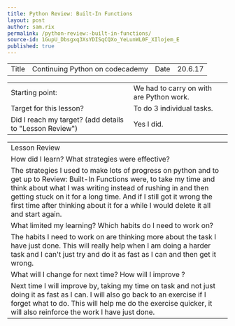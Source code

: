 ```yaml
---
title: Python Review: Built-In Functions
layout: post
author: sam.rix
permalink: /python-review:-built-in-functions/
source-id: 1GupU_Dbsgxq3XsYDISqCQXo_YeLunWL0F_XIlojem_E
published: true
---
```

<table>
  <tr>
    <td>Title</td>
    <td>Continuing Python on codecademy </td>
    <td>Date</td>
    <td>20.6.17</td>
  </tr>
</table>


<table>
  <tr>
    <td>Starting point:</td>
    <td>We had to carry on with are Python work.</td>
  </tr>
  <tr>
    <td>Target for this lesson?</td>
    <td>To do 3 individual tasks.</td>
  </tr>
  <tr>
    <td>Did I reach my target? 
(add details to "Lesson Review")</td>
    <td>Yes I did.</td>
  </tr>
</table>


<table>
  <tr>
    <td>Lesson Review</td>
  </tr>
  <tr>
    <td>How did I learn? What strategies were effective?</td>
  </tr>
  <tr>
    <td>The strategies I used to make lots of progress on python and to get up to Review: Built-In Functions were, to take my time and think about what I was writing instead of rushing in and then getting stuck on it for a long time. And if I still got it wrong the first time after thinking about it for a while I would delete it all and start again.</td>
  </tr>
  <tr>
    <td>What limited my learning? Which habits do I need to work on?</td>
  </tr>
  <tr>
    <td>The habits I need to work on are thinking more about the task I have just done. This will really help when I am doing a harder task and I can't just try and do it as fast as I can and then get it wrong.</td>
  </tr>
  <tr>
    <td>What will I change for next time? How will I improve ?</td>
  </tr>
  <tr>
    <td>Next time I will improve by, taking my time on task and not just doing it as fast as I can. I will also go back to an exercise if I forget what to do. This will help me do the exercise quicker, it will also reinforce the work I have just done.</td>
  </tr>
</table>


